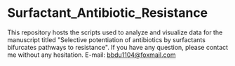 # Surfactant_Antibiotic_Resistance
This repository hosts the scripts used to analyze and visualize data for the manuscript titled "Selective potentiation of antibiotics by surfactants bifurcates pathways to resistance". If you have any question, please contact me without any hesitation. E-mail: bbdu1104@foxmail.com
